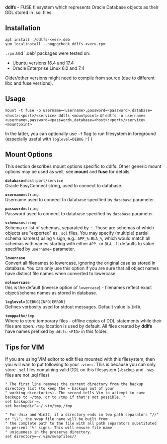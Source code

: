 
**ddlfs** - FUSE filesystem which represents Oracle Database objects as their DDL stored in .sql files.


Installation
------------
`apt install ./ddlfs-<ver>.deb`  
`yum localinstall --nogpgcheck ddlfs-<ver>.rpm`

`.rpm` and `.deb' packages were tested on:

* Ubuntu versions 16.4 and 17.4
* Oracle Enterprise Linux 6.0 and 7.4

Older/other versions might need to compile from source (due to different libc and fuse versions).


Usage
-----
`mount -t fuse -o username=<username>,password=<password>,database=<host>:<port>/<service> ddlfs <mountpoint>`
or
`ddlfs -o username=<username>,password=<password>,database=<host>:<port>/<service> <mountpoint>`

In the latter, you can optionally use `-f` flag to run filesystem in foreground (especially useful with `loglevel=DEBUG` :-) )


Mount Options
-------------

This section describes mount options specific to
ddlfs. Other generic mount options may be used as well; see **mount** and **fuse** for details.


**`database=`**`host:port/service`  
Oracle EasyConnect string, used to connect to database.

**`username=`**`string`  
Username used to connect to database specified by `database` parameter.

**`password=`**`string`  
Password used to connect to database specified by `database` parameter.

**`schemas=`**`string`  
Schema or list of schemas, separated by `:`. Those are schemas of which objects are "exported" as `.sql` files. You may specify (multiple) partial schema name(s) using `%`
sign, e.g.: `APP_%:BLA_%`, which would match all schemas with names starting with either `APP_` or `BLA_`. It defaults to value specified by `username=` parameter.

**`lowercase`**  
Convert all filenames to lowercase, ignoring the original case as stored in database. You can only use this option if you are sure that all object names have distinct file names when converted to lowercase.

**`nolowercase`**  
this is the default (inverse option of `lowercase`) - filenames reflect exact 
object/schema names as stored in database. 

**`loglevel=`**`[DEBUG|INFO|ERROR]`  
Defines verbosity used for stdout messages. Default value is `INFO`.

**`temppath=`**`/tmp`  
Where to store temporary files - offline copies of DDL statements while their files are open. 
`/tmp` location is used by default. All files created by **ddlfs** have names prefixed by `ddlfs-<PID>` in this folder.


Tips for VIM
------------
If you are using VIM editor to edit files mounted with this filesystem, then you will wan to put following to your `.vimrc`.
This is because you can only store `.sql` files containing valid DDL on this filesystem (`~backup` and `.swp` files are not .sql files)

```
" The first line removes the current directory from the backup directory list (to keep the ~ backups out of your
" working directories). The second tells Vim to attempt to save backups to ~/tmp, or to /tmp if that's not possible. "
set backupdir-=.
set backupdir^=~/.vim/tmp,/tmp
```

```
" For Unix and Win32, if a directory ends in two path separators "//" or "\\", the swap file name will be built from
" the complete path to the file with all path separators substituted to percent '%' signs. This will ensure file name
" uniqueness in the preserve directory.
set directory=~/.vim/swapfiles//
```

